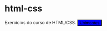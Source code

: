 # html-css
 Exercícios do curso de HTML/CSS.
<button id="myButton" style="background-color: #0000FF">Unimontes</button>

<script>
 document.getElementById("myButton").onclick = function() {
  window.location.href = "https://unimontes.br/";
 }
</script>
